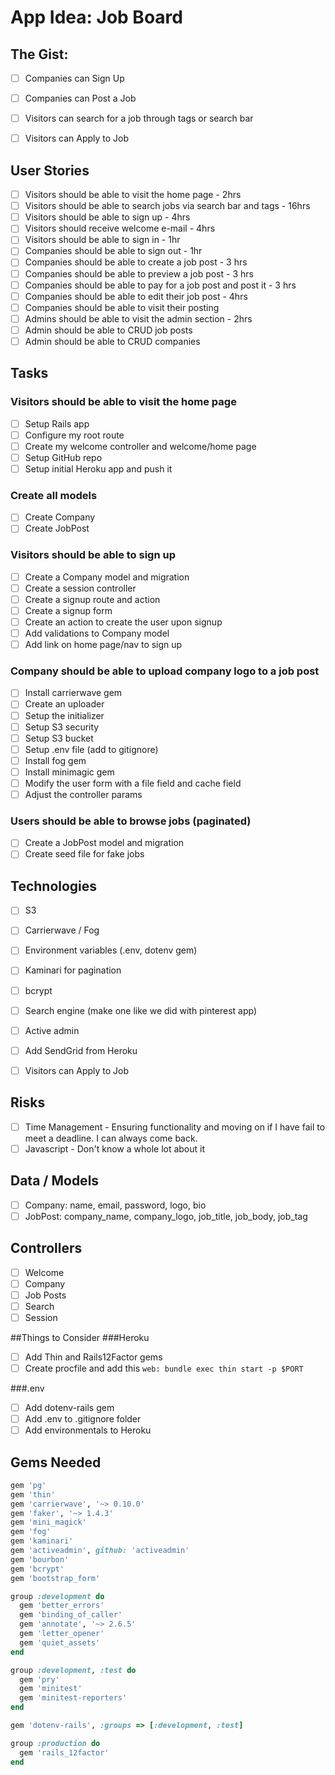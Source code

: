 # App Idea: Job Board

## The Gist:
- [ ] Companies can Sign Up
- [ ] Companies can Post a Job
- [ ] Visitors can search for a job through tags or search bar
- [ ] Visitors can Apply to Job


## User Stories
- [ ] Visitors should be able to visit the home page - 2hrs
- [ ] Visitors should be able to search jobs via search bar and tags - 16hrs
- [ ] Visitors should be able to sign up - 4hrs
- [ ] Visitors should receive welcome e-mail - 4hrs
- [ ] Visitors should be able to sign in - 1hr
- [ ] Companies should be able to sign out - 1hr
- [ ] Companies should be able to create a job post - 3 hrs
- [ ] Companies should be able to preview a job post - 3 hrs
- [ ] Companies should be able to pay for a job post and post it - 3 hrs
- [ ] Companies should be able to edit their job post - 4hrs
- [ ] Companies should be able to visit their posting
- [ ] Admins should be able to visit the admin section - 2hrs
- [ ] Admin should be able to CRUD job posts
- [ ] Admin should be able to CRUD companies

## Tasks

### Visitors should be able to visit the home page
- [ ] Setup Rails app
- [ ] Configure my root route
- [ ] Create my welcome controller and welcome/home page
- [ ] Setup GitHub repo
- [ ] Setup initial Heroku app and push it

### Create all models
- [ ] Create Company
- [ ] Create JobPost

### Visitors should be able to sign up
- [ ] Create a Company model and migration
- [ ] Create a session controller
- [ ] Create a signup route and action
- [ ] Create a signup form
- [ ] Create an action to create the user upon signup
- [ ] Add validations to Company model
- [ ] Add link on home page/nav to sign up

### Company should be able to upload company logo to a job post
- [ ] Install carrierwave gem
- [ ] Create an uploader
- [ ] Setup the initializer
- [ ] Setup S3 security
- [ ] Setup S3 bucket
- [ ] Setup .env file (add to gitignore)
- [ ] Install fog gem
- [ ] Install minimagic gem
- [ ] Modify the user form with a file field and cache field
- [ ] Adjust the controller params

### Users should be able to browse jobs (paginated)
- [ ] Create a JobPost model and migration
- [ ] Create seed file for fake jobs

## Technologies
- [ ] S3
- [ ] Carrierwave / Fog
- [ ] Environment variables (.env, dotenv gem)
- [ ] Kaminari for pagination
- [ ] bcrypt
- [ ] Search engine (make one like we did with pinterest app)
- [ ] Active admin
- [ ] Add SendGrid from Heroku
- [ ] Visitors can Apply to Job


## Risks
- [ ] Time Management - Ensuring functionality and moving on if I have fail to meet a deadline. I can always come back.
- [ ] Javascript - Don't know a whole lot about it

## Data / Models
- [ ] Company: name, email, password, logo, bio
- [ ] JobPost: company_name, company_logo, job_title, job_body, job_tag

## Controllers
- [ ] Welcome
- [ ] Company
- [ ] Job Posts
- [ ] Search
- [ ] Session

##Things to Consider
###Heroku
- [ ] Add Thin and Rails12Factor gems
- [ ] Create procfile and add this `web: bundle exec thin start -p $PORT
`

###.env
- [ ] Add dotenv-rails gem
- [ ] Add .env to .gitignore folder
- [ ] Add environmentals to Heroku

## Gems Needed
```ruby
gem 'pg'
gem 'thin'
gem 'carrierwave', '~> 0.10.0'
gem 'faker', '~> 1.4.3'
gem 'mini_magick'
gem 'fog'
gem 'kaminari'
gem 'activeadmin', github: 'activeadmin'
gem 'bourbon'
gem 'bcrypt'
gem 'bootstrap_form'

group :development do
  gem 'better_errors'
  gem 'binding_of_caller'
  gem 'annotate', '~> 2.6.5'
  gem 'letter_opener'
  gem 'quiet_assets'
end

group :development, :test do
  gem 'pry'
  gem 'minitest'
  gem 'minitest-reporters'
end

gem 'dotenv-rails', :groups => [:development, :test]

group :production do
  gem 'rails_12factor'
end
```
